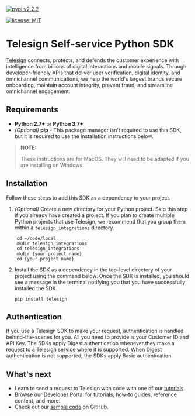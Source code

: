 [![pypi v2.2.2](https://img.shields.io/pypi/v/telesign.svg)](https://pypi.python.org/pypi/telesign)

[![license: MIT](https://img.shields.io/pypi/l/telesign.svg)](https://github.com/TeleSign/python_telesign/blob/master/LICENSE.txt)

# Telesign Self-service Python SDK

[Telesign](https://telesign.com) connects, protects, and defends the customer experience with intelligence from billions of digital interactions and mobile signals. Through developer-friendly APIs that deliver user verification, digital identity, and omnichannel communications, we help the world's largest brands secure onboarding, maintain account integrity, prevent fraud, and streamline omnichannel engagement.

## Requirements

* **Python 2.7+** or **Python 3.7+**
* *(Optional)* **pip** - This package manager isn't required to use this SDK, but it is required to use the installation instructions below.  

> **NOTE:**
> 
> These instructions are for MacOS. They will need to be adapted if you are installing on Windows.

## Installation

Follow these steps to add this SDK as a dependency to your project.

1. *(Optional)* Create a new directory for your Python project. Skip this step if you already have created a project. If you plan to create multiple Python projects that use Telesign, we recommend that you group them within a `telesign_integrations` directory.
```
    cd ~/code/local
    mkdir telesign_integrations
    cd telesign_integrations
    mkdir {your project name}
    cd {your project name}
```
2. Install the SDK as a dependency in the top-level directory of your project using the command below. Once the SDK is installed, you should see a message in the terminal notifying you that you have successfully installed the SDK.

    `pip install telesign`

## Authentication

If you use a Telesign SDK to make your request, authentication is handled behind-the-scenes for you. All you need to provide is your Customer ID and API Key. The SDKs apply Digest authentication whenever they make a request to a Telesign service where it is supported. When Digest authentication is not supported, the SDKs apply Basic authentication.

## What's next

* Learn to send a request to Telesign with code with one of our [tutorials](https://developer.telesign.com/enterprise/docs/tutorials).  
* Browse our [Developer Portal](https://developer.telesign.com) for tutorials, how-to guides, reference content, and more.
* Check out our [sample code](https://github.com/TeleSign/sample_code) on GitHub.